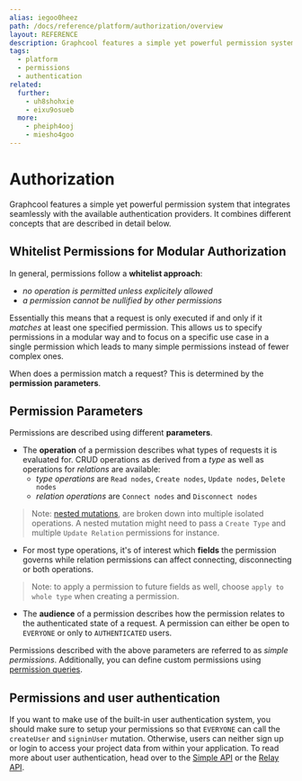 ```yaml
---
alias: iegoo0heez
path: /docs/reference/platform/authorization/overview
layout: REFERENCE
description: Graphcool features a simple yet powerful permission system that integrates seamlessly with the available authentication providers.
tags:
  - platform
  - permissions
  - authentication
related:
  further:
    - uh8shohxie
    - eixu9osueb
  more:
    - pheiph4ooj
    - miesho4goo
---
```


# Authorization

Graphcool features a simple yet powerful permission system that integrates seamlessly with the available authentication providers. It combines different concepts that are described in detail below.

## Whitelist Permissions for Modular Authorization

In general, permissions follow a **whitelist approach**:

* *no operation is permitted unless explicitely allowed*
* *a permission cannot be nullified by other permissions*

Essentially this means that a request is only executed if and only if it *matches* at least one specified permission. This allows us to specify permissions in a modular way and to focus on a specific use case in a single permission which leads to many simple permissions instead of fewer complex ones.

When does a permission match a request? This is determined by the **permission parameters**.

## Permission Parameters

Permissions are described using different **parameters**.

* The **operation** of a permission describes what types of requests it is evaluated for. CRUD operations as derived from a *type* as well as operations for *relations* are available:
  * *type operations* are `Read nodes`, `Create nodes`, `Update nodes`, `Delete nodes`
  * *relation operations* are `Connect nodes` and `Disconnect nodes`

> Note: [nested mutations](!alias-ubohch8quo), are broken down into multiple isolated operations. A nested mutation might need to pass a `Create Type` and multiple `Update Relation` permissions for instance.

* For most type operations, it's of interest which **fields** the permission governs while relation permissions can affect connecting, disconnecting or both operations.

> Note: to apply a permission to future fields as well, choose `apply to whole type` when creating a permission.

* The **audience** of a permission describes how the permission relates to the authenticated state of a request. A permission can either be open to `EVERYONE` or only to `AUTHENTICATED` users.

Permissions described with the above parameters are referred to as *simple permissions*. Additionally, you can define custom permissions using [permission queries]().

## Permissions and user authentication

If you want to make use of the built-in user authentication system, you should make sure to setup your permissions so that `EVERYONE` can call the `createUser` and `signinUser` mutation.
Otherwise, users can neither sign up or login to access your project data from within your application. To read more about user authentication, head over to the [Simple API](!alias-eixu9osueb) or the [Relay API](!alias-yoh9thaip0).
